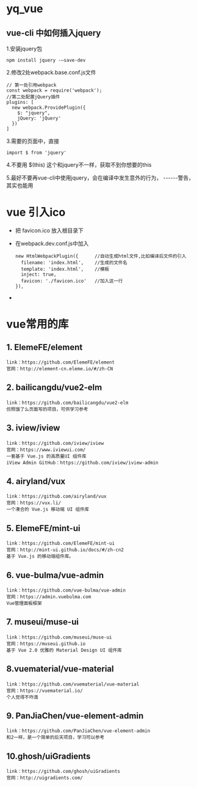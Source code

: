 # yq_vue
## vue-cli 中如何插入jquery
1.安装jquery包

    npm install jquery -–save-dev
2.修改2处webpack.base.conf.js文件

    // 第一处引用webpack
    const webpack = require('webpack');
    //第二处配置jQuery插件
    plugins: [
      new webpack.ProvidePlugin({
        $: "jquery",
        jQuery: 'jQuery'
      })
    ]
3.需要的页面中，直接 

    import $ from 'jquery'
4.不要用  $(this)  这个和jquery不一样，获取不到你想要的this

5.最好不要再vue-cli中使用jquery，会在编译中发生意外的行为， ------警告，其实也能用
# vue 引入ico
* 把 favicon.ico 放入根目录下
* 在webpack.dev.conf.js中加入
    
      new HtmlWebpackPlugin({      //自动生成html文件,比如编译后文件的引入
        filename: 'index.html',    //生成的文件名
        template: 'index.html',    //模板
        inject: true,
        favicon: './favicon.ico'   //加入这一行
      }),
* <link rel="shortcut icon" type="image/x-icon" href="./favicon.ico"/>
# vue常用的库
## 1. ElemeFE/element
    
    link：https://github.com/ElemeFE/element
    官网：http://element-cn.eleme.io/#/zh-CN
##  2. bailicangdu/vue2-elm

    link：https://github.com/bailicangdu/vue2-elm
    仿照饿了么页面写的项目，可供学习参考
## 3. iview/iview

    link：https://github.com/iview/iview
    官网：https://www.iviewui.com/
    一套基于 Vue.js 的高质量UI 组件库
    iView Admin GitHub：https://github.com/iview/iview-admin
## 4. airyland/vux

    link：https://github.com/airyland/vux
    官网：https://vux.li/
    一个凑合的 Vue.js 移动端 UI 组件库
## 5. ElemeFE/mint-ui

    link：https://github.com/ElemeFE/mint-ui
    官网：http://mint-ui.github.io/docs/#/zh-cn2
    基于 Vue.js 的移动端组件库。
    
## 6. vue-bulma/vue-admin

    link：https://github.com/vue-bulma/vue-admin
    官网：https://admin.vuebulma.com
    Vue管理面板框架
## 7. museui/muse-ui

    link：https://github.com/museui/muse-ui
    官网：https://museui.github.io
    基于 Vue 2.0 优雅的 Material Design UI 组件库
## 8.vuematerial/vue-material

    link：https://github.com/vuematerial/vue-material
    官网：https://vuematerial.io/
    个人觉得不咋滴
## 9. PanJiaChen/vue-element-admin

    link：https://github.com/PanJiaChen/vue-element-admin
    和2一样，是一个简单的后天项目，学习可以参考
## 10.ghosh/uiGradients

    link：https://github.com/ghosh/uiGradients
    官网：http://uigradients.com/
